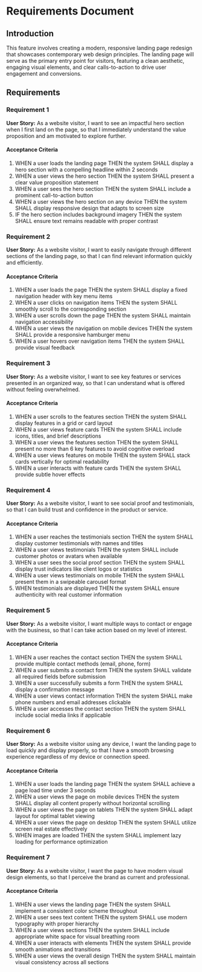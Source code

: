# Requirements Document

## Introduction

This feature involves creating a modern, responsive landing page redesign that showcases contemporary web design principles. The landing page will serve as the primary entry point for visitors, featuring a clean aesthetic, engaging visual elements, and clear calls-to-action to drive user engagement and conversions.

## Requirements

### Requirement 1

**User Story:** As a website visitor, I want to see an impactful hero section when I first land on the page, so that I immediately understand the value proposition and am motivated to explore further.

#### Acceptance Criteria

1. WHEN a user loads the landing page THEN the system SHALL display a hero section with a compelling headline within 2 seconds
2. WHEN a user views the hero section THEN the system SHALL present a clear value proposition statement
3. WHEN a user sees the hero section THEN the system SHALL include a prominent call-to-action button
4. WHEN a user views the hero section on any device THEN the system SHALL display responsive design that adapts to screen size
5. IF the hero section includes background imagery THEN the system SHALL ensure text remains readable with proper contrast

### Requirement 2

**User Story:** As a website visitor, I want to easily navigate through different sections of the landing page, so that I can find relevant information quickly and efficiently.

#### Acceptance Criteria

1. WHEN a user loads the page THEN the system SHALL display a fixed navigation header with key menu items
2. WHEN a user clicks on navigation items THEN the system SHALL smoothly scroll to the corresponding section
3. WHEN a user scrolls down the page THEN the system SHALL maintain navigation accessibility
4. WHEN a user views the navigation on mobile devices THEN the system SHALL provide a responsive hamburger menu
5. WHEN a user hovers over navigation items THEN the system SHALL provide visual feedback

### Requirement 3

**User Story:** As a website visitor, I want to see key features or services presented in an organized way, so that I can understand what is offered without feeling overwhelmed.

#### Acceptance Criteria

1. WHEN a user scrolls to the features section THEN the system SHALL display features in a grid or card layout
2. WHEN a user views feature cards THEN the system SHALL include icons, titles, and brief descriptions
3. WHEN a user views the features section THEN the system SHALL present no more than 6 key features to avoid cognitive overload
4. WHEN a user views features on mobile THEN the system SHALL stack cards vertically for optimal readability
5. WHEN a user interacts with feature cards THEN the system SHALL provide subtle hover effects

### Requirement 4

**User Story:** As a website visitor, I want to see social proof and testimonials, so that I can build trust and confidence in the product or service.

#### Acceptance Criteria

1. WHEN a user reaches the testimonials section THEN the system SHALL display customer testimonials with names and titles
2. WHEN a user views testimonials THEN the system SHALL include customer photos or avatars when available
3. WHEN a user sees the social proof section THEN the system SHALL display trust indicators like client logos or statistics
4. WHEN a user views testimonials on mobile THEN the system SHALL present them in a swipeable carousel format
5. WHEN testimonials are displayed THEN the system SHALL ensure authenticity with real customer information

### Requirement 5

**User Story:** As a website visitor, I want multiple ways to contact or engage with the business, so that I can take action based on my level of interest.

#### Acceptance Criteria

1. WHEN a user reaches the contact section THEN the system SHALL provide multiple contact methods (email, phone, form)
2. WHEN a user submits a contact form THEN the system SHALL validate all required fields before submission
3. WHEN a user successfully submits a form THEN the system SHALL display a confirmation message
4. WHEN a user views contact information THEN the system SHALL make phone numbers and email addresses clickable
5. WHEN a user accesses the contact section THEN the system SHALL include social media links if applicable

### Requirement 6

**User Story:** As a website visitor using any device, I want the landing page to load quickly and display properly, so that I have a smooth browsing experience regardless of my device or connection speed.

#### Acceptance Criteria

1. WHEN a user loads the landing page THEN the system SHALL achieve a page load time under 3 seconds
2. WHEN a user views the page on mobile devices THEN the system SHALL display all content properly without horizontal scrolling
3. WHEN a user views the page on tablets THEN the system SHALL adapt layout for optimal tablet viewing
4. WHEN a user views the page on desktop THEN the system SHALL utilize screen real estate effectively
5. WHEN images are loaded THEN the system SHALL implement lazy loading for performance optimization

### Requirement 7

**User Story:** As a website visitor, I want the page to have modern visual design elements, so that I perceive the brand as current and professional.

#### Acceptance Criteria

1. WHEN a user views the landing page THEN the system SHALL implement a consistent color scheme throughout
2. WHEN a user sees text content THEN the system SHALL use modern typography with proper hierarchy
3. WHEN a user views sections THEN the system SHALL include appropriate white space for visual breathing room
4. WHEN a user interacts with elements THEN the system SHALL provide smooth animations and transitions
5. WHEN a user views the overall design THEN the system SHALL maintain visual consistency across all sections